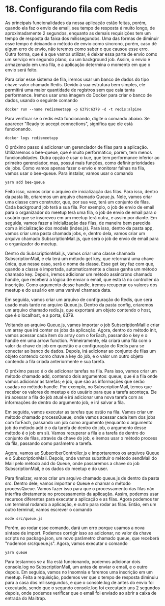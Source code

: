 # 18. Configurando fila com Redis

As principais funcionalidades da nossa aplicação estão feitas, porém, quando ela
faz o envio de email, seu tempo de resposta é muito longo, de aproximadamente
2 segundos, enquanto as demais requisições tem um tempo de resposta da faixa dos
milissegundos. Uma das formas de diminuir esse tempo é deixando o método de envio
como síncrono, porém, caso dê algum erro de envio, não teremos como saber o que
causou esse erro. Outra forma, que é a que vamos utilizar, é deixar essa parte de
envio como um serviço em segundo plano, ou um background job. Assim, o envio é
armazenado em uma fila, e a aplicação determina o momento em que o envio será
feito.

Para criar esse sistema de fila, iremos usar um banco de dados do tipo chave-valor
chamado Redis. Devido à sua estrutura bem simples, ele permitirá uma maior quantidade
de registros sem que caia tanta performance. Iremos usar uma imagem do Docker para
criar o banco de dados, usando o seguinte comando

```
docker run --name redismeetapp -p 6379:6379 -d -t redis:alpine
```

Para verificar se o redis está funcionando, digite o comando abaixo. Se aparecer
"Ready to accept connections", significa que ele está funcionando.

```
docker logs redismeetapp
```

O próximo passo é adicionar um gerenciador de filas para a aplicação. Utilizaremos
o bee-queue, que é muito performático, porém, tem menos funcionalidades. Outra
opção é usar o kue, que tem performance inferior ao primeiro gerenciador, mas,
possui mais funções, como definir prioridades de jobs. Como vamos apenas fazer
o envio e monitorar falhas na fila, vamos usar o bee-queue. Para instalar, vamos
usar o comando

```
yarn add bee-queue
```

Feito isso, vamos criar o arquivo de inicialização das filas. Para isso, dentro da
pasta lib, criaremos um arquivo chamado Queue.js. Nele, vamos criar uma classe
com construtor, que, por sua vez, terá um conjunto de filas. Cada background job
terá a sua fila. Por exemplo, o job de envio de email para o organizador do meetup
terá uma fila, o job de envio de email para o usuário que se inscreveu em um meetup
terá outra, e assim por diante. Em seguida, vamos fazer a inicialização das filas,
de maneira bem parecida com a inicialização dos models (index.js). Para isso,
dentro da pasta app, vamos criar uma pasta chamada jobs, e, dentro dela, vamos
criar um arquivo chamado SubscriptionMail.js, que será o job de envio de email
para o organizador do meetup.

Dentro do SubscriptionMail.js, vamos criar uma classe chamada SubscriptionMail,
e ela terá um método get key, que retornará uma chave única, que nesse caso,
será o nome da classe. Esse get key faz com que, quando a classe é importada,
automaticamente a classe ganha um método chamado key. Depois, iremos adicionar
um método assíncrono chamado handle, que receberá a lógica de enviar o email, que
está lá no controller da inscrição. Como argumento desse handle, iremos recuperar os
valores dos meetup e do usuário em uma varável chamada data.

Em seguida, vamos criar um arquivo de configuração do Redis, que será usado mais
tarde no arquivo Queue.js. Dentro da pasta config, criaremos um arquivo chamado
redis.js, que exportará um objeto contendo o host, que é o localhost, e a porta, 6379.

Voltando ao arquivo Queue.js, vamos importar o job SubscriptionMail e criar um
array que irá conter os jobs da aplicação. Agora, dentro do método init, vamos
acessar cada item do array com o forEach, passando o key e o handle em uma arrow
function. Primeiramente, ela criará uma fila com o valor da chave do job em questão
e a configuração do Redis para se conectar ao banco de dados. Depois, irá adicionar
ao conjunto de filas um objeto contendo como chave a key do job, e o valor um outro
objeto contendo a fila criada anteriormente e sua tarefa.

O próximo passo é o de adicionar tarefas na fila. Para isso, vamos criar um método
chamado add, contendo dois argumentos: queue, que é a fila onde vamos adicionar
as tarefas; e job, que são as informações que serão usadas no método handle. Por
exemplo, no SubscriptionMail, temos que receber os valores do meetup e do usuário
para que a tarefa aconteça. Ele irá acessar a fila do job atual e irá adicionar
uma nova tarefa com as informações de dentro do argumento job, e irá salvar a fila.

Em seguida, vamos executar as tarefas que estão na fila. Vamos criar um método
chamado processQueue, onde vamos acessar cada item dos jobs com forEach, passando
um job como argumento (enquanto o argumento job do método add é o da tarefa de
dentro do job, o argumento desse método é o job em si). Vamos recuperar a fila e
a tarefa de dentro do conjunto de filas, através da chave do job, e iremos usar
o método process da fila, passando como parâmetro a tarefa.

Agora, vamos ao SubscriberController.js e importaremos os arquivos Queue e o
SubscriptionMail. Depois, onde vamos substituir o método sendMail do Mail pelo
método add do Queue, onde passaremos a chave do job SubscriptionMail, e os dados
do meetup e do user.

Para finalizar, vamos criar um arquivo chamado queue.js de dentro da pasta src.
Dentro dele, vamos importar o Queue e chamar o método processQueue. Vamos fazer
isso para que o processamento das filas não interfira diretamente no processamento
da aplicação. Assim, podemos usar recursos diferentes para executar a aplicação
e as filas. Agora podemos ter um terminal rodando a aplicação, e outro para rodar
as filas. Então, em um outro terminal, vamos escrever o comando

```
node src/queue.js
```

Porém, ao rodar esse comando, dará um erro porque usamos a nova sintaxe de import.
Podemos corrigir isso ao adicionar, no valor da chave scripts no package.json,
um novo parâmetro chamado queue, que receberá "nodemon src/queue.js". Agora,
vamos executar o comando

```
yarn queue
```

Para testarmos se a fila está funcionando, podemos adicionar dois console.log no
SubscriptionMail, um antes de enviar o email, e o outro depois. Em seguida, vamos
no Insomnia e faremos uma inscrição em um meetup. Feita a requisição, podemos ver
que o tempo de resposta diminuiu para a casa dos milissegundos, e que o console.log
de antes do envio foi executado, sendo que o segundo console.log foi executado uns
2 segundos depois, onde podemos verificar que o email foi enviado ao abrir a
caixa de entrada do Mailtrap.
